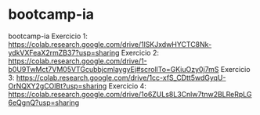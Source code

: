 # bootcamp-ia
bootcamp-ia
Exercicio 1:
https://colab.research.google.com/drive/1lSKJxdwHYCTC8Nk-ydkVXFeaX2rmZB37?usp=sharing
Exercicio 2:
https://colab.research.google.com/drive/1-b0U9TwMct7VM05VTGcubbjcmlaygyEj#scrollTo=GKiuOzy0j7mS
Exercicio 3:
https://colab.research.google.com/drive/1cc-xfS_CDtt5wdGyqU-OrNQXY2gCOlBt?usp=sharing
Exercicio 4:
https://colab.research.google.com/drive/1o6ZULs8L3Cnlw7tnw2BLReRpLG6eQgnQ?usp=sharing
